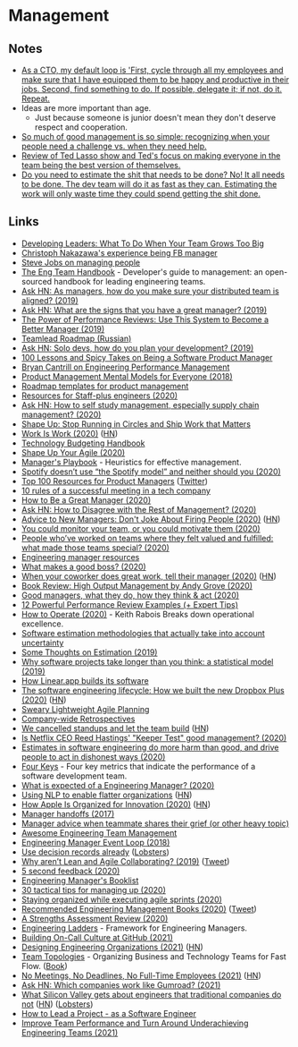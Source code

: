 # Management

## Notes

- [As a CTO, my default loop is 'First, cycle through all my employees and make sure that I have equipped them to be happy and productive in their jobs. Second, find something to do. If possible, delegate it; if not, do it. Repeat.](https://news.ycombinator.com/item?id=16802530)
- Ideas are more important than age.
  - Just because someone is junior doesn't mean they don't deserve respect and cooperation.
- [So much of good management is so simple: recognizing when your people need a challenge vs. when they need help.](https://twitter.com/jenistyping/status/1277466746400563200)
- [Review of Ted Lasso show and Ted's focus on making everyone in the team being the best version of themselves.](https://twitter.com/_danilo/status/1304811249499283456)
- [Do you need to estimate the shit that needs to be done? No! It all needs to be done. The dev team will do it as fast as they can. Estimating the work will only waste time they could spend getting the shit done.](http://slap.pm/)

## Links

- [Developing Leaders: What To Do When Your Team Grows Too Big](https://getlighthouse.com/blog/developing-leaders-team-grows-big/)
- [Christoph Nakazawa's experience being FB manager](https://twitter.com/cpojer/status/993982733285298177)
- [Steve Jobs on managing people](https://twitter.com/ProductHunt/status/1066527144992522240)
- [The Eng Team Handbook](https://github.com/raylene/eng-handbook) - Developer's guide to management: an open-sourced handbook for leading engineering teams.
- [Ask HN: As managers, how do you make sure your distributed team is aligned? (2019)](https://news.ycombinator.com/item?id=19761183)
- [Ask HN: What are the signs that you have a great manager? (2019)](https://news.ycombinator.com/item?id=20230133)
- [The Power of Performance Reviews: Use This System to Become a Better Manager (2019)](https://firstround.com/review/the-power-of-performance-reviews-use-this-system-to-become-a-better-manager/)
- [Teamlead Roadmap (Russian)](https://github.com/tlbootcamp/tlroadmap)
- [Ask HN: Solo devs, how do you plan your development? (2019)](https://news.ycombinator.com/item?id=21905423)
- [100 Lessons and Spicy Takes on Being a Software Product Manager](https://jasonevanish.com/2020/01/12/100-lessons-and-spicy-takes-on-being-a-software-product-manager/)
- [Bryan Cantrill on Engineering Performance Management](https://twitter.com/bcantrill/status/1216491216356823040)
- [Product Management Mental Models for Everyone (2018)](https://blackboxofpm.com/product-management-mental-models-for-everyone-31e7828cb50b)
- [Roadmap templates for product management](https://usefyi.com/templates/roadmap-templates/)
- [Resources for Staff-plus engineers (2020)](https://lethain.com//staff-plus-eng-resources/)
- [Ask HN: How to self study management, especially supply chain management? (2020)](https://news.ycombinator.com/item?id=22736545)
- [Shape Up: Stop Running in Circles and Ship Work that Matters](https://basecamp.com/shapeup)
- [Work Is Work (2020)](https://codahale.com/work-is-work/) ([HN](https://news.ycombinator.com/item?id=22797687))
- [Technology Budgeting Handbook](https://github.com/18F/technology-budgeting)
- [Shape Up Your Agile (2020)](https://thinkfractional.blog/shape-up-your-agile/)
- [Manager's Playbook](https://github.com/ksindi/managers-playbook) - Heuristics for effective management.
- [Spotify doesn’t use “the Spotify model” and neither should you (2020)](https://www.jeremiahlee.com/posts/failed-squad-goals/)
- [Top 100 Resources for Product Managers](https://www.sachinrekhi.com/top-resources-for-product-managers) ([Twitter](https://twitter.com/sachinrekhi/status/1256643491465007104))
- [10 rules of a successful meeting in a tech company](https://twitter.com/tlakomy/status/1262767270062772224)
- [How to Be a Great Manager (2020)](https://aaronbieber.coach/tips/how-to-be-a-great-manager)
- [Ask HN: How to Disagree with the Rest of Management? (2020)](https://news.ycombinator.com/item?id=23427110)
- [Advice to New Managers: Don't Joke About Firing People (2020)](https://staysaasy.com/engineering/2020/06/09/Don%27t-Joke.html) ([HN](https://news.ycombinator.com/item?id=23477400))
- [You could monitor your team, or you could motivate them (2020)](https://vanschneider.com/how-to-keep-your-team-motivated)
- [People who’ve worked on teams where they felt valued and fulfilled: what made those teams special? (2020)](https://twitter.com/SparksZilla/status/1273073364551139329)
- [Engineering manager resources](https://github.com/dmleong/manager-resources)
- [What makes a good boss? (2020)](https://twitter.com/zenorocha/status/1274037726111657984)
- [When your coworker does great work, tell their manager (2020)](https://jvns.ca/blog/2020/07/14/when-your-coworker-does-great-work-tell-their-manager/) ([HN](https://news.ycombinator.com/item?id=23858662))
- [Book Review: High Output Management by Andy Grove (2020)](https://multitasked.net/2020/08/01/book-review-high.html)
- [Good managers, what they do, how they think & act (2020)](https://twitter.com/shreyas/status/1290685921348562948)
- [12 Powerful Performance Review Examples (+ Expert Tips)](https://venngage.com/blog/performance-review-examples/)
- [How to Operate (2020)](https://twitter.com/george__mack/status/1295079345732673540) - Keith Rabois Breaks down operational excellence.
- [Software estimation methodologies that actually take into account uncertainty](https://twitter.com/mpeytonjones/status/1304326595461738503)
- [Some Thoughts on Estimation (2019)](https://ronjeffries.com/articles/019-01ff/estimation-again/Index.html)
- [Why software projects take longer than you think: a statistical model (2019)](https://erikbern.com/2019/04/15/why-software-projects-take-longer-than-you-think-a-statistical-model.html)
- [How Linear.app builds its software](https://linear.app/linear-method)
- [The software engineering lifecycle: How we built the new Dropbox Plus (2020)](https://dropbox.tech/frontend/the-software-engineering-lifecycle--how-we-built-the-new-dropbox) ([HN](https://news.ycombinator.com/item?id=24494852))
- [Sweary Lightweight Agile Planning](http://slap.pm/)
- [Company-wide Retrospectives](https://sklivvz.com/posts/company-wide-retrospectives)
- [We cancelled standups and let the team build](https://www.usehaystack.io/blog/we-cancelled-standups-and-let-the-team-build-heres-what-happened) ([HN](https://news.ycombinator.com/item?id=24581360))
- [Is Netflix CEO Reed Hastings' "Keeper Test" good management? (2020)](https://qz.com/work/1909338/is-netflix-ceo-reed-hastings-keeper-test-good-management/)
- [Estimates in software engineering do more harm than good, and drive people to act in dishonest ways (2020)](https://twitter.com/matryer/status/1313089174321405958)
- [Four Keys](https://github.com/GoogleCloudPlatform/fourkeys) - Four key metrics that indicate the performance of a software development team.
- [What is expected of a Engineering Manager? (2020)](http://blog.rlmflores.me/2020/10/14/what_is_expected_of_an_engineering_manager/)
- [Using NLP to enable flatter organizations](https://middle-out.io/posts/nlp_orgs) ([HN](https://news.ycombinator.com/item?id=24886936))
- [How Apple Is Organized for Innovation (2020)](https://hbr.org/2020/11/how-apple-is-organized-for-innovation) ([HN](https://news.ycombinator.com/item?id=24903764))
- [Manager handoffs (2017)](https://larahogan.me/blog/manager-handoffs/)
- [Manager advice when teammate shares their grief (or other heavy topic)](https://twitter.com/lara_hogan/status/1321896143261855746)
- [Awesome Engineering Team Management](https://github.com/kdeldycke/awesome-engineering-team-management)
- [Engineering Manager Event Loop (2018)](https://www.chriseigner.com/engineering-manager-event-loop/)
- [Use decision records already](http://beza1e1.tuxen.de/decision_records.html) ([Lobsters](https://lobste.rs/s/h4ced9/use_decision_records_already))
- [Why aren’t Lean and Agile Collaborating? (2019)](https://medium.com/humanorganisingco/why-arent-lean-and-agile-collaborating-60146847edf2) ([Tweet](https://twitter.com/ergestx/status/1330500607413772294))
- [5 second feedback (2020)](https://critter.blog/2020/11/26/5-second-feedback/)
- [Engineering Manager's Booklist](https://github.com/jesselpalmer/the-engineering-managers-booklist)
- [30 tactical tips for managing up (2020)](https://firstround.com/review/a-tactical-guide-to-managing-up-30-tips-from-the-smartest-people-we-know/)
- [Staying organized while executing agile sprints (2020)](https://www.kovach.me/Staying_organized_while_executing_agile_sprints.html)
- [Recommended Engineering Management Books (2020)](https://caitiem.com/2020/12/28/recommended-engineering-management-books/) ([Tweet](https://twitter.com/caitie/status/1343692445536591873))
- [A Strengths Assessment Review (2020)](https://reese.dev/a-strengths-assessment-review/)
- [Engineering Ladders](http://www.engineeringladders.com/) - Framework for Engineering Managers.
- [Building On-Call Culture at GitHub (2021)](https://github.blog/2021-01-06-building-on-call-culture-at-github/)
- [Designing Engineering Organizations (2021)](https://jacobian.org/2021/jan/5/designing-engineering-organizations/) ([HN](https://news.ycombinator.com/item?id=25649095))
- [Team Topologies](https://teamtopologies.com/) - Organizing Business and Technology Teams for Fast Flow. ([Book](https://teamtopologies.com/book))
- [No Meetings, No Deadlines, No Full-Time Employees (2021)](https://sahillavingia.com/work) ([HN](https://news.ycombinator.com/item?id=25673275))
- [Ask HN: Which companies work like Gumroad? (2021)](https://news.ycombinator.com/item?id=25686678)
- [What Silicon Valley gets about engineers that traditional companies do not](https://blog.pragmaticengineer.com/what-silicon-valley-gets-right-on-software-engineers/) ([HN](https://news.ycombinator.com/item?id=25717390)) ([Lobsters](https://lobste.rs/s/tzjjmr/what_silicon_valley_gets_about_software))
- [How to Lead a Project - as a Software Engineer](https://blog.pragmaticengineer.com/how-to-lead-a-project-in-software-development/)
- [Improve Team Performance and Turn Around Underachieving Engineering Teams (2021)](https://codingsans.com/blog/improve-team-performance)
